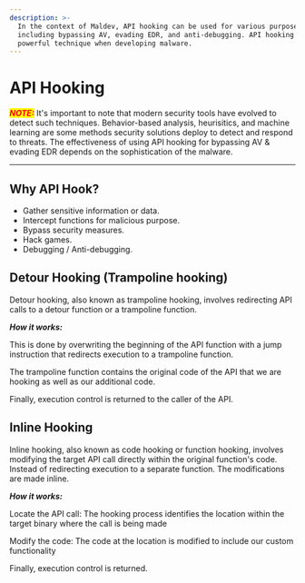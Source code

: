 ```yaml
---
description: >-
  In the context of Maldev, API hooking can be used for various purposes,
  including bypassing AV, evading EDR, and anti-debugging. API hooking can be a
  powerful technique when developing malware.
---
```


# API Hooking

_<mark style="color:red;">**NOTE:**</mark>_ It's important to note that modern security tools have evolved to detect such techniques. Behavior-based analysis, heurisitics, and machine learning are some methods security solutions deploy to detect and respond to threats. The effectiveness of using API hooking for bypassing AV & evading EDR depends on the sophistication of the malware.

***

## Why API Hook?

* Gather sensitive information or data.
* Intercept functions for malicious purpose.
* Bypass security measures.
* Hack games.
* Debugging / Anti-debugging.

## Detour Hooking (Trampoline hooking)

Detour hooking, also known as trampoline hooking, involves redirecting API calls to a detour function or a trampoline function.&#x20;

_**How it works:**_

This is done by overwriting the beginning of the API function with a jump instruction that redirects execution to a trampoline function.

The trampoline function contains the original code of the API that we are hooking as well as our additional code.&#x20;

Finally, execution control is returned to the caller of the API.

## Inline Hooking

Inline hooking, also known as code hooking or function hooking, involves modifying the target API call directly within the original function's code. Instead of redirecting execution to a separate function. The modifications are made inline.

_**How it works:**_

Locate the API call: The hooking process identifies the location within the target binary where the call is being made

Modify the code: The code at the location is modified to include our custom functionality

Finally, execution control is returned.



